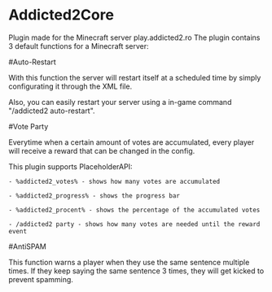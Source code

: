 # Addicted2Core
Plugin made for the Minecraft server play.addicted2.ro
The plugin contains 3 default functions for a Minecraft server:


#Auto-Restart

With this function the server will restart itself at a scheduled time by simply configurating it through the XML file.

Also, you can easily restart your server using a in-game command "/addicted2 auto-restart".

#Vote Party

Everytime when a certain amount of votes are accumulated, every player will receive a reward that can be changed in the config.

This plugin supports PlaceholderAPI:

    - %addicted2_votes% - shows how many votes are accumulated 
    
    - %addicted2_progress% - shows the progress bar 
    
    - %addicted2_procent% - shows the percentage of the accumulated votes
    
    - /addicted2 party - shows how many votes are needed until the reward event

#AntiSPAM

This function warns a player when they use the same sentence multiple times. If they keep saying the same sentence 3 times, they will get kicked to prevent spamming.
